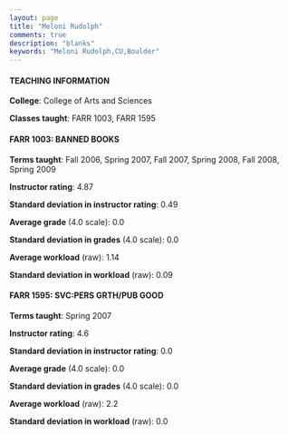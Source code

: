 ```yaml
---
layout: page
title: "Meloni Rudolph" 
comments: true
description: "blanks"
keywords: "Meloni Rudolph,CU,Boulder"
---
```

<head>
<script src="https://ajax.googleapis.com/ajax/libs/jquery/2.1.3/jquery.min.js"></script>
<script src="https://dl.dropboxusercontent.com/s/pc42nxpaw1ea4o9/highcharts.js?dl=0"></script>
<!-- <script src="../assets/js/highcharts.js"></script> -->
<style type="text/css">@font-face {
	font-family: "Bebas Neue";
	src: url(https://www.filehosting.org/file/details/544349/BebasNeue Regular.otf) format("opentype");
	}
	h1.Bebas { 
		font-family: "Bebas Neue", Verdana, Tahoma;
	}
</style>
</head>
	   
#### TEACHING INFORMATION

**College**: College of Arts and Sciences

**Classes taught**: FARR 1003, FARR 1595

#### FARR 1003: BANNED BOOKS

**Terms taught**: Fall 2006, Spring 2007, Fall 2007, Spring 2008, Fall 2008, Spring 2009

**Instructor rating**: 4.87

**Standard deviation in instructor rating**: 0.49

**Average grade** (4.0 scale): 0.0

**Standard deviation in grades** (4.0 scale): 0.0

**Average workload** (raw): 1.14

**Standard deviation in workload** (raw): 0.09

#### FARR 1595: SVC:PERS GRTH/PUB GOOD

**Terms taught**: Spring 2007

**Instructor rating**: 4.6

**Standard deviation in instructor rating**: 0.0

**Average grade** (4.0 scale): 0.0

**Standard deviation in grades** (4.0 scale): 0.0

**Average workload** (raw): 2.2

**Standard deviation in workload** (raw): 0.0

